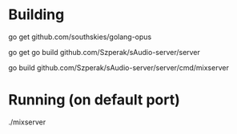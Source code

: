 
# Building
go get github.com/southskies/golang-opus

go get go build github.com/Szperak/sAudio-server/server

go build github.com/Szperak/sAudio-server/server/cmd/mixserver

# Running (on default port)
./mixserver
